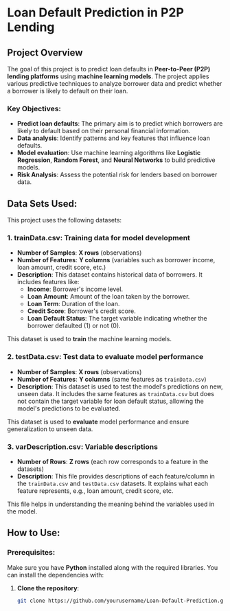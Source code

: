 # Loan Default Prediction in P2P Lending

## Project Overview

The goal of this project is to predict loan defaults in **Peer-to-Peer (P2P) lending platforms** using **machine learning models**. The project applies various predictive techniques to analyze borrower data and predict whether a borrower is likely to default on their loan.

### Key Objectives:
- **Predict loan defaults**: The primary aim is to predict which borrowers are likely to default based on their personal financial information.
- **Data analysis**: Identify patterns and key features that influence loan defaults.
- **Model evaluation**: Use machine learning algorithms like **Logistic Regression**, **Random Forest**, and **Neural Networks** to build predictive models.
- **Risk Analysis**: Assess the potential risk for lenders based on borrower data.

## Data Sets Used:

This project uses the following datasets:

### 1. **trainData.csv**: Training data for model development
- **Number of Samples**: **X rows** (observations)
- **Number of Features**: **Y columns** (variables such as borrower income, loan amount, credit score, etc.)
- **Description**: This dataset contains historical data of borrowers. It includes features like:
  - **Income**: Borrower's income level.
  - **Loan Amount**: Amount of the loan taken by the borrower.
  - **Loan Term**: Duration of the loan.
  - **Credit Score**: Borrower's credit score.
  - **Loan Default Status**: The target variable indicating whether the borrower defaulted (1) or not (0).
  
This dataset is used to **train** the machine learning models.

### 2. **testData.csv**: Test data to evaluate model performance
- **Number of Samples**: **X rows** (observations)
- **Number of Features**: **Y columns** (same features as `trainData.csv`)
- **Description**: This dataset is used to test the model's predictions on new, unseen data. It includes the same features as `trainData.csv` but does not contain the target variable for loan default status, allowing the model's predictions to be evaluated.
  
This dataset is used to **evaluate** model performance and ensure generalization to unseen data.

### 3. **varDescription.csv**: Variable descriptions
- **Number of Rows**: **Z rows** (each row corresponds to a feature in the datasets)
- **Description**: This file provides descriptions of each feature/column in the `trainData.csv` and `testData.csv` datasets. It explains what each feature represents, e.g., loan amount, credit score, etc.

This file helps in understanding the meaning behind the variables used in the model.

## How to Use:

### Prerequisites:
Make sure you have **Python** installed along with the required libraries. You can install the dependencies with:

1. **Clone the repository**:
   ```bash
   git clone https://github.com/yourusername/Loan-Default-Prediction.git
